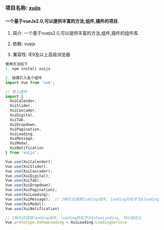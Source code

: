 ### 项目名称: [xuijs](https://github.com/xumengzi/xui-vue)

#### 一个基于vueJs2.0,可以提供丰富的方法,组件,插件的项目.

1. 简介: 一个基于vuejs2.0,可以提供丰富的方法,组件,插件的组件库.

2. 依赖: vuejs

3. 兼容性: IE9及以上高级浏览器

```javascript
使用方法如下
1. npm install xuijs

2. 按需引入各个组件
import Vue from 'vue';

// 导入插件
import {
  XuiCalender,
  XuiSlider,
  XuiCascader,
  XuiDigital,
  XuiTab,
  XuiDropdown,
  XuiPagination,
  XuiLoading,
  XuiMessage,
  XuiModal,
  XuiNotification
} from 'xuijs';

Vue.use(XuiCalender);
Vue.use(XuiSlider);
Vue.use(XuiCascader);
Vue.use(XuiDigital);
Vue.use(XuiTab);
Vue.use(XuiDropdown);
Vue.use(XuiPagination);
Vue.use(XuiLoading);
Vue.use(XuiMessage);  // 2种方式调用loading组件, loading的名字为$loading
Vue.use(XuiModal);
Vue.use(XuiNotification)

// 2种方式调用loading组件, loading的名字为$showLoading, 可以自定义
Vue.prototype.$showLoading = XuiLoading.LoadingService  
```